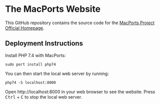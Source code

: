 # The MacPorts Website

This GitHub repository contains the source code for the [MacPorts Project Official Homepage](https://www.macports.org/index.php).

## Deployment Instructions

Install PHP 7.4 with MacPorts:

    sudo port install php74

You can then start the local web server by running:

    php74 -S localhost:8000

Open http://localhost:8000 in your web browser to see the website. Press <kbd>Ctrl</kbd> + <kbd>C</kbd> to stop the local web server.

